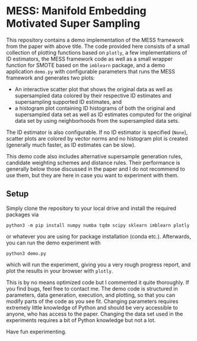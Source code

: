 # MESS: Manifold Embedding Motivated Super Sampling

This repository contains a demo implementation of the MESS framework from the paper with above title.
The code provided here consists of a small collection of plotting functions based on `plotly`, a few implementations of ID estimators, the MESS framework code as well as a small wrapper function for SMOTE based on the `imblearn` package, and a demo application `demo.py` with configurable parameters that runs the MESS framework and generates two plots:

- An interactive scatter plot that shows the original data as well as supersampled data colored by their respective ID estimates and supersampling supported ID estimates, and
- a histogram plot containing ID histograms of both the original and supersampled data set as well as ID estimates computed for the original data set by using neighborhoods from the supersampled data sets.

The ID estimator is also configurable.
If no ID estimator is specified (`None`), scatter plots are colored by vector norms and no histogram plot is created (generally much faster, as ID estimates can be slow).

This demo code also includes alternative supersample generation rules, candidate weighting schemes and distance rules.
Their performance is generally below those discussed in the paper and I do not recommend to use them, but they are here in case you want to experiment with them.

## Setup

Simply clone the repository to your local drive and install the required packages via

`python3 -m pip install numpy numba tqdm scipy sklearn imblearn plotly`

or whatever you are using for package installation (conda etc.).
Afterwards, you can run the demo experiment with

`python3 demo.py`

which will run the experiment, giving you a very rough progress report, and plot the results in your browser with `plotly`.

This is by no means optimized code but I commented it quite thoroughly.
If you find bugs, feel free to contact me.
The demo code is structured in parameters, data generation, execution, and plotting, so that you can modify parts of the code as you see fit.
Changing parameters requires extremely little knowledge of Python and should be very accessible to anyone, who has access to the paper.
Changing the data set used in the experiments requires a bit of Python knowledge but not a lot.

Have fun experimenting.

